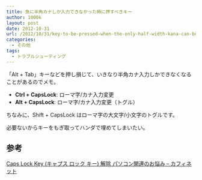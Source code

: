 ```yaml
---
title: 急に半角カナしか入力できなかった時に押すべきキー
author: 1000k
layout: post
date: 2012-10-31
url: /2012/10/31/key-to-be-pressed-when-the-only-half-width-kana-can-be-input/
categories:
  - その他
tags:
  - トラブルシューティング
---
```

「Alt + Tab」キーなどを押し損じて、いきなり半角カナ入力しかできなくなることがあるのでメモ。

  * **Ctrl + CapsLock**: ローマ字/カナ入力変更
  * **Alt + CapsLock**: ローマ字/カナ入力変更（トグル）

ちなみに、Shift + CapsLock はローマ字の大文字/小文字のトグルです。

必要ないからキーをもぎ取ってハンダで埋めてしまいたい。

## 参考

<a href="http://japanism.info/keyboard1.html" onclick="_gaq.push(['_trackEvent', 'outbound-article', 'http://japanism.info/keyboard1.html', 'Caps Lock Key (キャプス ロック キー) 解除 パソコン関連のお悩み &#8211; カフィネット']);" >Caps Lock Key (キャプス ロック キー) 解除 パソコン関連のお悩み &#8211; カフィネット</a>
